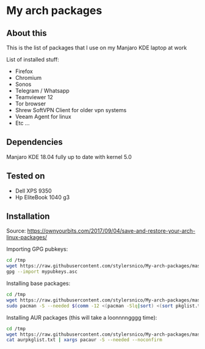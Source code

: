 My arch packages
================

## About this
This is the list of packages that I use on my Manjaro KDE laptop at work

List of installed stuff:

- Firefox
- Chromium
- Sonos
- Telegram / Whatsapp
- Teamviewer 12
- Tor browser
- Shrew SoftVPN Client for older vpn systems
- Veeam Agent for linux
- Etc ...

## Dependencies
Manjaro KDE 18.04 fully up to date with kernel 5.0

## Tested on
- Dell XPS 9350
- Hp EliteBook 1040 g3

## Installation

Source: https://ownyourbits.com/2017/09/04/save-and-restore-your-arch-linux-packages/

Importing GPG pubkeys:

```bash
cd /tmp
wget https://raw.githubusercontent.com/stylersnico/My-arch-packages/master/mypubkeys.asc
gpg --import mypubkeys.asc
```

Installing base packages:

```bash
cd /tmp
wget https://raw.githubusercontent.com/stylersnico/My-arch-packages/master/pkglist.txt
sudo pacman -S --needed $(comm -12 <(pacman -Slq|sort) <(sort pkglist.txt) )
```


Installing AUR packages (this will take a loonnnngggg time):

```bash
cd /tmp
wget https://raw.githubusercontent.com/stylersnico/My-arch-packages/master/aurpkglist.txt
cat aurpkglist.txt | xargs pacaur -S --needed --noconfirm
```
